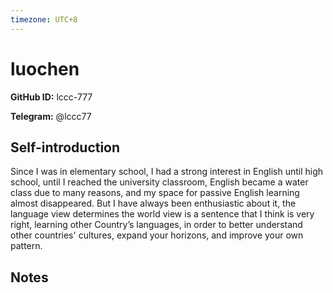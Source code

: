 ```yaml
---
timezone: UTC+8
---
```


# luochen

**GitHub ID:** lccc-777

**Telegram:** @lccc77

## Self-introduction

Since I was in elementary school, I had a strong interest in English until high school, until I reached the university classroom, English became a water class due to many reasons, and my space for passive English learning almost disappeared. But I have always been enthusiastic about it, the language view determines the world view is a sentence that I think is very right, learning other Country’s languages, in order to better understand other countries' cultures, expand your horizons, and improve your own pattern.

## Notes

<!-- Content_START -->


<!-- Content_END -->

